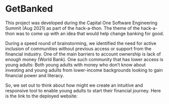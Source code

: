 # GetBanked
This project was developed during the Capital One Software Engineering Summit (Aug 2021) as part of the hack-a-thon. 
The theme of the hack-a-thon was to come up with an idea that would help change banking for good.

During a speed round of brainstorming, we identified the need for active inclusion of communities without previous access or support from the financial industry. 
One of the main barriers to account ownership is lack of enough money (World Bank). 
One such community that has lower access is young adults: Both young adults with money who don’t know about investing and 
young adults from lower-income backgrounds looking to gain financial power and literacy.

So, we set out to think about how might we create an intuitive and responsive tool to enable young adults to start their financial journey.
Here is the link to the deployed website: 
